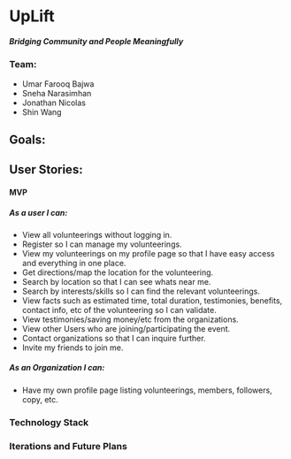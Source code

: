 # UpLift 
##### Bridging Community and People Meaningfully
### Team:
* Umar Farooq Bajwa
* Sneha Narasimhan
* Jonathan Nicolas
* Shin Wang

## Goals:
## User Stories:
#### MVP

##### As a user I can:
* View all volunteerings without logging in.
 * Register so I can manage my volunteerings.
 * View my volunteerings on my profile page so that I have easy access and everything in one place.
 * Get directions/map the location for the volunteering.
 * Search by location so that I can see whats near me.
 * Search by interests/skills so I can find the relevant volunteerings.
 * View facts such as estimated time, total duration, testimonies, benefits, contact info, etc of the volunteering so I can validate.
 * View testimonies/saving money/etc from the organizations.
 * View other Users who are joining/participating the event.
 * Contact organizations so that I can inquire further.
 * Invite my friends to join me.
  
##### As an Organization I can: 
* Have my own profile page listing volunteerings, members, followers, copy, etc.
### Technology Stack
### Iterations and Future Plans